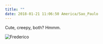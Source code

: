 ```yaml
---
title: ""
date: 2018-01-21 11:06:50 America/Sao_Paulo
---
```


Cute, creepy, both? Hmmm.

![Frederico](https://mmarfil.com/assets/images/posts/2018-01-20.jpeg)